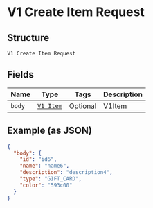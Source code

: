 
# V1 Create Item Request

## Structure

`V1 Create Item Request`

## Fields

| Name | Type | Tags | Description |
|  --- | --- | --- | --- |
| `body` | [`V1 Item`](/doc/models/v1-item.md) | Optional | V1Item |

## Example (as JSON)

```json
{
  "body": {
    "id": "id6",
    "name": "name6",
    "description": "description4",
    "type": "GIFT_CARD",
    "color": "593c00"
  }
}
```

